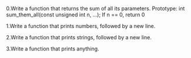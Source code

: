 0.Write a function that returns the sum of all its parameters.
Prototype: int sum_them_all(const unsigned int n, ...);
If n == 0, return 0

1.Write a function that prints numbers, followed by a new line.

2.Write a function that prints strings, followed by a new line.

3.Write a function that prints anything.

